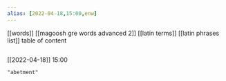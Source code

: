```yaml
---
alias: [2022-04-18,15:00,enw]
---
```

[[words]] [[magoosh gre words advanced 2]] [[latin terms]] [[latin phrases list]]
table of content
```toc
```

[[2022-04-18]] 15:00

```query
"abetment"
```